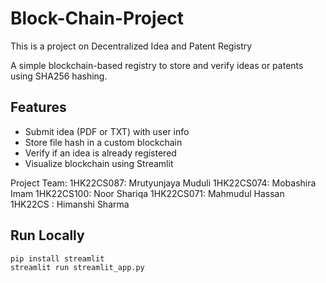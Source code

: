 # Block-Chain-Project
This is a project on Decentralized Idea and Patent Registry

A simple blockchain-based registry to store and verify ideas or patents using SHA256 hashing.

## Features
- Submit idea (PDF or TXT) with user info
- Store file hash in a custom blockchain
- Verify if an idea is already registered
- Visualize blockchain using Streamlit

Project Team:
1HK22CS087: Mrutyunjaya Muduli
1HK22CS074: Mobashira Imam
1HK22CS100: Noor Shariqa
1HK22CS071: Mahmudul Hassan
1HK22CS   : Himanshi Sharma

## Run Locally
```bash
pip install streamlit
streamlit run streamlit_app.py
